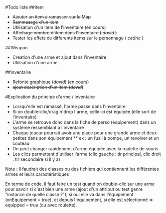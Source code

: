 #Todo liste
##Item
* ~~Ajouter un item à ramasser sur la Map~~
* ~~Rammasage d'un item~~
* Utilisation d'un item de l'inventaire (en cours)
* ~~Affichage nombre d'item dans l'inventaire ( *david* )~~
* Tester les effets de differents items sur le personnage ( *cédric* )

##Weapon
* Creation d'une arme et ajout dans l'inventaire
* Utilisation d'une arme


##inventaire
* Refonte graphique (*david*) (en cours)
* ~~ajout description d'un item (*david*)~~

#Explication du principe d'arme / inventaire
* Lorsqu'elle est ramassé, l'arme passe dans l'inventaire
* Si on double-clic/drag'n'drop l'arme, celle-ci est équipée (elle sort de l'inventaire)
* L'arme se retrouve donc dans la fiche de perso (équipement) dans un système ressemblant à l'inventaire
* Chaque joueur pourrait avoir une place pour une grande arme et deux petites dans son équipement
** ex : un fusil à pompe, un revolver et un couteau
* On peut changer rapidement d'arme équipée avec la roulette de souris
* Les clics permettent d'utiliser l'arme (clic gauche : tir principal, clic droit : tir secondaire si il y a)

Note : Il faudrait des classes ou des fichiers qui contiennent les différentes armes et leurs caractéristiques

En terme de code, il faut faire un test quand on double-clic sur une arme pour savoir si c'est bien une arme (ajout d'un attribut ou test genre "instance de quelle classe ?"), si oui elle va dans l'équipement (onEquipement = true), et depuis l'équipement, si elle est sélectionné => equipped = true (ou avec roulette).
